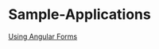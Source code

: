 # Sample-Applications

<div>
  <a href="https://github.com/durgaprasad95/Sample-Applications/tree/ANGULAR_FORMS">Using Angular Forms</a>
</div>
